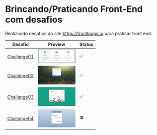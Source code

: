 <!-- :hammer_and_wrench: -->
<!-- :white_check_mark: -->

# Brincando/Praticando Front-End com desafios

Realizando desafios do site https://frontloops.io para praticar front end.

| Desafio                                                                                 | Preview                                                                                                                                | Status              |
| --------------------------------------------------------------------------------------- | -------------------------------------------------------------------------------------------------------------------------------------- | ------------------- |
| [Challenge01](https://github.com/filiphis/front-end-challenges/tree/master/challenge01) | <img  src = "https://raw.githubusercontent.com/filiphis/front-end-challenges/master/preview-images/challenge01.PNG " width = "120 " /> | :white_check_mark:  |
| [Challenge02](https://github.com/filiphis/front-end-challenges/tree/master/challenge02) | <img  src = "https://raw.githubusercontent.com/filiphis/front-end-challenges/master/preview-images/challenge02.png " width = "120 " /> | :white_check_mark:  |
| [Challenge03](https://github.com/filiphis/front-end-challenges/tree/master/challenge03) | <img  src = "https://raw.githubusercontent.com/filiphis/front-end-challenges/master/preview-images/challenge03.png " width = "120 " /> | :white_check_mark:  |
| [Challenge04](https://github.com/filiphis/front-end-challenges/tree/master/challenge04) | <img  src = "https://raw.githubusercontent.com/filiphis/front-end-challenges/master/preview-images/challenge04.png " width = "120 " /> | :hammer_and_wrench: |
